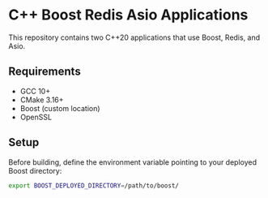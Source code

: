 # C++ Boost Redis Asio Applications

This repository contains two C++20 applications that use Boost, Redis, and Asio.

## Requirements

- GCC 10+
- CMake 3.16+
- Boost (custom location)
- OpenSSL

## Setup

Before building, define the environment variable pointing to your deployed Boost directory:
```bash
export BOOST_DEPLOYED_DIRECTORY=/path/to/boost/

